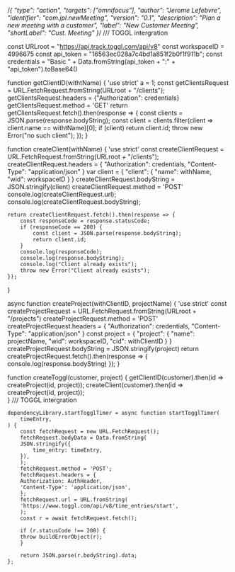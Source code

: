 /*{
    "type": "action",
    "targets": ["omnifocus"],
    "author": "Jerome Lefebvre",
    "identifier": "com.jpl.newMeeting",
    "version": "0.1",
    "description": "Plan a new meeting with a customer",
    "label": "New Customer Meeting",
    "shortLabel": "Cust. Meeting"
}*/ 
/// TOGGL intergration

const URLroot = "https://api.track.toggl.com/api/v8"
const workspaceID = 4996675
const api_token = "16563ec028a7c4bd1a851f2b0f1f911b";
const credentials = "Basic " + Data.fromString(api_token + ":" + "api_token").toBase64()

function getClientID(withtName) {
    'use strict'
    a = 1;
    const getClientsRequest = URL.FetchRequest.fromString(URLroot + "/clients");
    getClientsRequest.headers = {"Authorization": credentials}
    getClientsRequest.method = 'GET'
    return getClientsRequest.fetch().then(response => {
        const clients = JSON.parse(response.bodyString);
        const client = clients.filter(client => client.name == withtName)[0];
        if (client)
            return client.id;
        throw new Error("no such client");
    });
}

function createClient(withName) {
    'use strict'
    const createClientRequest = URL.FetchRequest.fromString(URLroot + "/clients");
    createClientRequest.headers = {
        "Authorization": credentials,
        "Content-Type": "application/json"
    }
    var client = {
        "client": {
            "name": withName,
            "wid": workspaceID
        }
    }
    createClientRequest.bodyString = JSON.stringify(client)
    createClientRequest.method = 'POST'
    console.log(createClientRequest.url);
    console.log(createClientRequest.bodyString);

    return createClientRequest.fetch().then(response => {
        const responseCode = response.statusCode;
        if (responseCode == 200) {
            const client = JSON.parse(response.bodyString);
            return client.id;        
        }
        console.log(responseCode);
        console.log(response.bodyString);
        console.log("Client already exists");
        throw new Error("Client already exists");
    });
}

async function createProject(withClientID, projectName) {
    'use strict'
    const createProjectRequest = URL.FetchRequest.fromString(URLroot + "/projects")
    createProjectRequest.method = 'POST'
    createProjectRequest.headers = {
        "Authorization": credentials,
        "Content-Type": "application/json"
    }
    const project = {
        "project": {
            "name": projectName,
            "wid": workspaceID,
            "cid": withClientID
        }
    }
    createProjectRequest.bodyString = JSON.stringify(project)
    return createProjectRequest.fetch().then(response => {
        console.log(response.bodyString)
    });
}

function createToggl(customer, project) {
    getClientID(customer).then(id => createProject(id, project));
    createClient(customer).then(id => createProject(id, project));    
}
/// TOGGL intergration

    dependencyLibrary.startTogglTimer = async function startTogglTimer(
        timeEntry,
    ) {
        const fetchRequest = new URL.FetchRequest();
        fetchRequest.bodyData = Data.fromString(
        JSON.stringify({
            time_entry: timeEntry,
        }),
        );
        fetchRequest.method = 'POST';
        fetchRequest.headers = {
        Authorization: AuthHeader,
        'Content-Type': 'application/json',
        };
        fetchRequest.url = URL.fromString(
        'https://www.toggl.com/api/v8/time_entries/start',
        );
        const r = await fetchRequest.fetch();

        if (r.statusCode !== 200) {
        throw buildErrorObject(r);
        }

        return JSON.parse(r.bodyString).data;
    };
